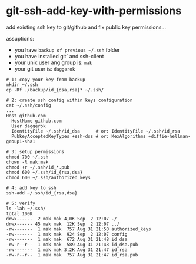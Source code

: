 # git-ssh-add-key-with-permissions
add existing ssh key to git/github and fix public key permissions...

assuptions:
- you have `backup of previous ~/.ssh` folder
- you have installed git` and ssh-client
- your unix user ang group is: `mak`
- your git user is: `daggerok`

```fish
# 1: copy your key from backup
mkdir ~/.ssh
cp -Rf ./backup/id_{dsa,rsa}* ~/.ssh/

# 2: create ssh config within keys configuration
cat ~/.ssh/config
...
Host github.com
  HostName github.com
  User daggerok
  IdentityFile ~/.ssh/id_dsa      # or: IdentityFile ~/.ssh/id_rsa
  PubkeyAcceptedKeyTypes +ssh-dss # or: KexAlgorithms +diffie-hellman-group1-sha1

# 3: setup permissions
chmod 700 ~/.ssh
chown -R mak:mak
chmod +r ~/.ssh/id_*.pub
chmod 600 ~/.ssh/id_{rsa,dsa}
chmod 600 ~/.ssh/authorized_keys

# 4: add key to ssh
ssh-add ~/.ssh/id_{rsa,dsa}

# 5: verify
ls -lah ~/.ssh/
total 100K
drwx------  2 mak mak 4,0K Sep  2 12:07 ./
drwx------ 45 mak mak  12K Sep  2 12:07 ../
-rw-------  1 mak mak  757 Aug 31 21:50 authorized_keys
-rw-------  1 mak mak  924 Sep  2 12:07 config
-rw-------  1 mak mak  672 Aug 31 21:48 id_dsa
-rw-r--r--  1 mak mak  589 Aug 31 21:48 id_dsa.pub
-rw-------  1 mak mak 3,2K Aug 31 21:47 id_rsa
-rw-r--r--  1 mak mak  757 Aug 31 21:47 id_rsa.pub
```
